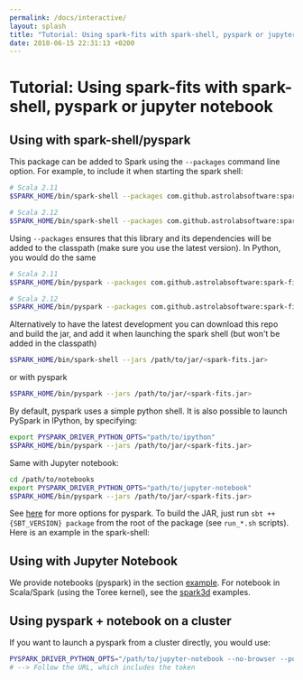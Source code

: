```yaml
---
permalink: /docs/interactive/
layout: splash
title: "Tutorial: Using spark-fits with spark-shell, pyspark or jupyter notebook"
date: 2018-06-15 22:31:13 +0200
---
```


# Tutorial: Using spark-fits with spark-shell, pyspark or jupyter notebook

## Using with spark-shell/pyspark

This package can be added to Spark using the `--packages` command line
option. For example, to include it when starting the spark shell:

```bash
# Scala 2.11
$SPARK_HOME/bin/spark-shell --packages com.github.astrolabsoftware:spark-fits_2.11:0.9.0

# Scala 2.12
$SPARK_HOME/bin/spark-shell --packages com.github.astrolabsoftware:spark-fits_2.12:0.9.0
```

Using `--packages` ensures that this library and its dependencies will
be added to the classpath (make sure you use the latest version). In Python, you would do the same

```bash
# Scala 2.11
$SPARK_HOME/bin/pyspark --packages com.github.astrolabsoftware:spark-fits_2.11:0.9.0

# Scala 2.12
$SPARK_HOME/bin/pyspark --packages com.github.astrolabsoftware:spark-fits_2.12:0.9.0
```

Alternatively to have the latest development you can download this repo
and build the jar, and add it when launching the spark shell (but won't
be added in the classpath)

```bash
$SPARK_HOME/bin/spark-shell --jars /path/to/jar/<spark-fits.jar>
```

or with pyspark

```bash
$SPARK_HOME/bin/pyspark --jars /path/to/jar/<spark-fits.jar>
```
By default, pyspark uses a simple python shell. It is also possible to
launch PySpark in IPython, by specifying:

```bash
export PYSPARK_DRIVER_PYTHON_OPTS="path/to/ipython"
$SPARK_HOME/bin/pyspark --jars /path/to/jar/<spark-fits.jar>
```
Same with Jupyter notebook:

```bash
cd /path/to/notebooks
export PYSPARK_DRIVER_PYTHON_OPTS="path/to/jupyter-notebook"
$SPARK_HOME/bin/pyspark --jars /path/to/jar/<spark-fits.jar>
```
See
[here](https://spark.apache.org/docs/latest/python-programming-guide.html)
for more options for pyspark. To build the JAR, just run
`sbt ++{SBT_VERSION} package` from the root of the package (see
`run_*.sh` scripts). Here is an example in the spark-shell:

## Using with Jupyter Notebook

We provide notebooks (pyspark) in the section [example](https://github.com/astrolabsoftware/spark-fits/tree/master/examples/jupyter).
For notebook in Scala/Spark (using the Toree kernel), see the [spark3d](https://github.com/astrolabsoftware/spark3D/tree/master/examples/jupyter) examples.

## Using pyspark + notebook on a cluster

If you want to launch a pyspark from a cluster directly, you would use:

```bash
PYSPARK_DRIVER_PYTHON_OPTS="/path/to/jupyter-notebook --no-browser --port=7777" pyspark <...>
# --> Follow the URL, which includes the token
```
